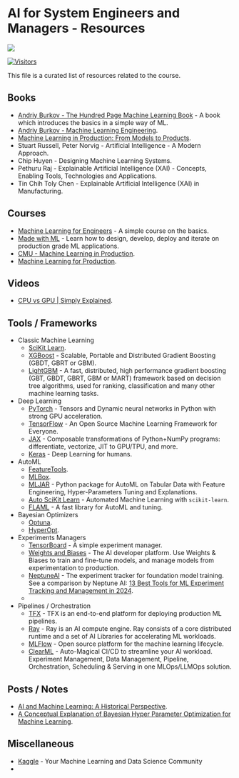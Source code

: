 # AI for System Engineers and Managers - Resources

[![](./../FixelAlgorithmsLogo.png)](https://fixelalgorithms.gitlab.io)

[![Visitors](https://hits.seeyoufarm.com/api/count/incr/badge.svg?url=https%3A%2F%2Fgithub.com%2FRoyiAvital%2FStackExchangeCodes&count_bg=%2379C83D&title_bg=%23555555&icon=&icon_color=%23E7E7E7&title=Visitors+%28Daily+%2F+Total%29&edge_flat=false)](https://github.com/FixelAlgorithmsTeam/FixelCourses)

This file is a curated list of resources related to the course.

## Books

 - [Andriy Burkov - The Hundred Page Machine Learning Book](https://themlbook.com) - A book which introduces the basics in a simple way of ML.
 - [Andriy Burkov - Machine Learning Engineering](https://www.mlebook.com).
 - [Machine Learning in Production: From Models to Products](https://mlip-cmu.github.io/book).
 - Stuart Russell, Peter Norvig - Artificial Intelligence - A Modern Approach.
 - Chip Huyen - Designing Machine Learning Systems.
 - Pethuru Raj - Explainable Artificial Intelligence (XAI) - Concepts, Enabling Tools, Technologies and Applications.
 - Tin Chih Toly Chen - Explainable Artificial Intelligence (XAI) in Manufacturing.

## Courses
 - [Machine Learning for Engineers](https://github.com/ml-course/master) - A simple course on the basics.
 - [Made with ML](https://github.com/GokuMohandas/Made-With-ML) - Learn how to design, develop, deploy and iterate on production grade ML applications.
 - [CMU - Machine Learning in Production](https://mlip-cmu.github.io).
 - [Machine Learning for Production](https://www.youtube.com/playlist?list=PLkDaE6sCZn6GMoA0wbpJLi3t34Gd8l0aK).

## Videos
 - [CPU vs GPU | Simply Explained](https://www.youtube.com/watch?v=Axd50ew4pco).

## Tools / Frameworks

 - Classic Machine Learning
   - [SciKit Learn](https://github.com/scikit-learn/scikit-learn).
   - [XGBoost](https://github.com/dmlc/xgboost) - Scalable, Portable and Distributed Gradient Boosting (GBDT, GBRT or GBM).
   - [LightGBM](https://github.com/microsoft/LightGBM) - A fast, distributed, high performance gradient boosting (GBT, GBDT, GBRT, GBM or MART) framework based on decision tree algorithms, used for ranking, classification and many other machine learning tasks.
 - Deep Learning
   - [PyTorch](https://github.com/pytorch/pytorch) - Tensors and Dynamic neural networks in Python with strong GPU acceleration.
   - [TensorFlow](https://github.com/tensorflow/tensorflow) - An Open Source Machine Learning Framework for Everyone.
   - [JAX](https://github.com/jax-ml/jax) - Composable transformations of Python+NumPy programs: differentiate, vectorize, JIT to GPU/TPU, and more.
   - [Keras](https://github.com/keras-team/keras) - Deep Learning for humans.
 - AutoML
   - [FeatureTools](https://github.com/alteryx/featuretools).
   - [MLBox](https://github.com/AxeldeRomblay/MLBox).
   - [MLJAR](https://github.com/mljar/mljar-supervised) - Python package for AutoML on Tabular Data with Feature Engineering, Hyper-Parameters Tuning and Explanations.
   - [Auto SciKit Learn](https://github.com/automl/auto-sklearn) - Automated Machine Learning with `scikit-learn`.
   - [FLAML](https://github.com/microsoft/FLAML) - A fast library for AutoML and tuning.
 - Bayesian Optimizers
   - [Optuna](https://github.com/optuna/optuna).
   - [HyperOpt](https://github.com/hyperopt/hyperopt).
 - Experiments Managers
   - [TensorBoard](https://github.com/tensorflow/tensorboard) - A simple experiment manager.
   - [Weights and Biases](https://github.com/wandb/wandb) - The AI developer platform. Use Weights & Biases to train and fine-tune models, and manage models from experimentation to production.
   - [NeptuneAI](https://github.com/neptune-ai/neptune-client) - The experiment tracker for foundation model training.  
     See a comparison by Neptune AI: [13 Best Tools for ML Experiment Tracking and Management in 2024](https://neptune.ai/blog/best-ml-experiment-tracking-tools).
   - 
 - Pipelines / Orchestration
   - [TFX](https://github.com/tensorflow/tfx) - TFX is an end-to-end platform for deploying production ML pipelines.
   - [Ray](https://github.com/ray-project/ray) - Ray is an AI compute engine. Ray consists of a core distributed runtime and a set of AI Libraries for accelerating ML workloads.
   - [MLFlow](https://github.com/mlflow/mlflow) - Open source platform for the machine learning lifecycle.
   - [ClearML](https://github.com/clearml/clearml) - Auto-Magical CI/CD to streamline your AI workload. Experiment Management, Data Management, Pipeline, Orchestration, Scheduling & Serving in one MLOps/LLMOps solution.

## Posts / Notes

 - [AI and Machine Learning: A Historical Perspective](https://thelmbook.com/articles/#!./AI-history.md).
 - [A Conceptual Explanation of Bayesian Hyper Parameter Optimization for Machine Learning](https://scribe.rip/b8172278050f).

## Miscellaneous

 - [Kaggle](https://www.kaggle.com) - Your Machine Learning and Data Science Community
 - 


